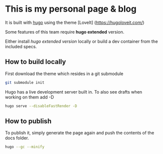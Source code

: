 # This is my personal page & blog

It is built with [hugo](https://gohugo.io/) using the theme [LoveIt] (https://hugoloveit.com/)

Some features of this team require **hugo extended** version.

Either install *hugo extended version* locally or build a dev container from the included specs.

## How to build locally

First download the theme which resides in a git submodule
```bash
git submodule init
```

Hugo has a live development server built in.
To also see drafts when working on them add -D

```bash
hugo serve --disableFastRender -D
```

## How to publish

To publish it, simply generate the page again and push the contents of the docs folder.

```bash
hugo --gc --minify
```
